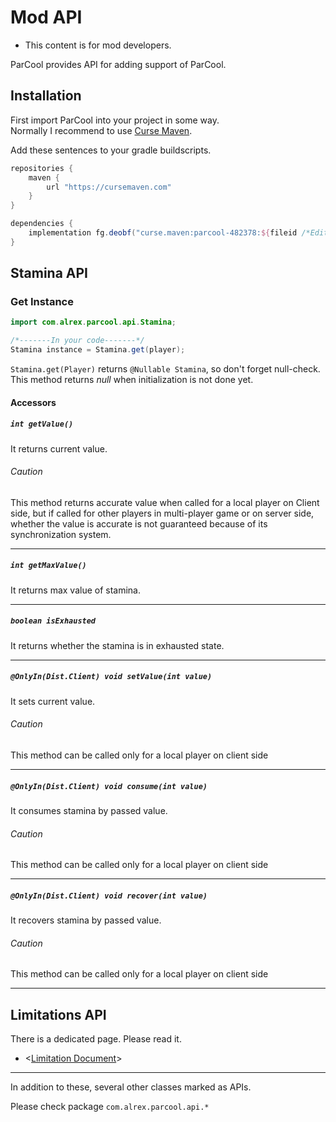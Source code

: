 # Mod API

- This content is for mod developers.

ParCool provides API for adding support of ParCool.

## Installation

First import ParCool into your project in some way.  
Normally I recommend to use [Curse Maven](https://cursemaven.com/).

Add these sentences to your gradle buildscripts.

```groovy
repositories {
    maven {
        url "https://cursemaven.com"
    }
}
```

```groovy
dependencies {
    implementation fg.deobf("curse.maven:parcool-482378:${fileid /*Edit here*/}")
}
```

## Stamina API

### Get Instance

```java
import com.alrex.parcool.api.Stamina;

/*-------In your code-------*/
Stamina instance = Stamina.get(player);
```

`Stamina.get(Player)` returns `@Nullable Stamina`, so don't forget null-check.
This method returns *null* when initialization is not done yet.

#### Accessors

##### `int getValue()`

It returns current value.

###### Caution

This method returns accurate value when called for a local player on Client side,
but if called for other players in multi-player game or on server side, whether the value is accurate is not guaranteed
because of its synchronization system.

---

##### `int getMaxValue()`

It returns max value of stamina.

---

##### `boolean isExhausted`

It returns whether the stamina is in exhausted state.

---

##### `@OnlyIn(Dist.Client) void setValue(int value)`

It sets current value.

###### Caution

This method can be called only for a local player on client side

---

##### `@OnlyIn(Dist.Client) void consume(int value)`

It consumes stamina by passed value.

###### Caution

This method can be called only for a local player on client side

---

##### `@OnlyIn(Dist.Client) void recover(int value)`

It recovers stamina by passed value.

###### Caution

This method can be called only for a local player on client side

---

## Limitations API

There is a dedicated page.
Please read it.

- <[Limitation Document](./limitations.md)>

---

In addition to these, several other classes marked as APIs.

Please check package `com.alrex.parcool.api.*`